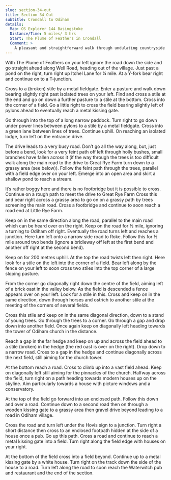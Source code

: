 ```yaml
---
slug: section-34-out
title: Section 34 Out
subtitle: Crondall to Odiham
details:
  Map: OS Explorer 144 Basingstoke
  Distance/Time: 5 miles/ 3 hrs
  Start: The Plume of Feathers in Crondall
  Comment: >
    A pleasant and straightforward walk through undulating countryside presenting unfolding scenes and excellent views. There is a short stretch of permissive path and longer sections of road walking, although this is on very minor country roads with little traffic. There are many stiles. One farm has an interesting stock of horses, ostrich and Llamas.
---
```

With The Plume of Feathers on your left ignore the road down the side and go straight ahead along Well Road, heading out of the village. Just past a pond on the right, turn right up Itchel Lane for ¼ mile. At a Y-fork bear right and continue on to a T-junction.

Cross to a (broken) stile by a metal fieldgate. Enter a pasture and walk down bearing slightly right past isolated trees on your left. Find and cross a stile at the end and go on down a further pasture to a stile at the bottom. Cross into the corner of a field. Go a little right to cross the field bearing slightly left of pylons ahead to eventually reach a metal kissing gate.

Go through into the top of a long narrow paddock. Turn right to go down under power lines between pylons to a stile by a metal fieldgate. Cross into a green lane between lines of trees. Continue uphill. On reaching an isolated lodge, turn left on the entrance drive.

The drive leads to a very busy road. Don’t go all the way along, but, just before a bend, look for a very feint path off left through holly bushes, small branches have fallen across it (if the way through the trees is too difficult walk along the main road to the drive to Great Rye Farm turn down to a grassy area (see below)). Follow the feint path through the trees, parallel with a field edge over on your left. Emerge into an open area and skirt a shallow pond to reach a stream.

It’s rather boggy here and there is no footbridge but it is possible to cross. Continue on a rough path to meet the drive to Great Rye Farm Cross this and bear right across a grassy area to go on on a grassy path by trees screening the main road. Cross a footbridge and continue to soon reach a road end at Little Rye Farm.

Keep on in the same direction along the road, parallel to the main road which can be heard over on the right. Keep on the road for ½ mile, ignoring a turning to Odiham off right. Eventually the road turns left and reaches a junction. Here turn left onto a narrow side road to Roke. Follow this for ½ mile around two bends (ignore a bridleway off left at the first bend and another off right at the second bend).

Keep on for 200 metres uphill. At the top the road twists left then right. Here look for a stile on the left into the corner of a field. Bear left along by the fence on your left to soon cross two stiles into the top corner of a large sloping pasture.

From the corner go diagonally right down the centre of the field, aiming left of a brick oast in the valley below. As the field is descended a fence appears over on your left. Look for a stile in this. Cross and keep on in the same direction, down through horses and ostrich to another stile at the meeting of the corners of several fields.

Cross this stile and keep on in the same diagonal direction, down to a stand of young trees. Go through the trees to a corner. Go through a gap and drop down into another field. Once again keep on diagonally left heading towards the tower of Odiham church in the distance.

Reach a gap in the far hedge and keep on up and across the field ahead to a stile (broken) in the hedge (the red oast is over on the right). Drop down to a narrow road. Cross to a gap in the hedge and continue diagonally across the next field, still aiming for the church tower.

At the bottom reach a road. Cross to climb up into a vast field ahead. Keep on diagonally left still aiming for the pinnacles of the church. Halfway across the field, turn right on a path heading towards modern houses up on the skyline. Aim particularly towards a house with picture windows and a conservatory.

At the top of the field go forward into an enclosed path. Follow this down and over a road. Continue down to a second road then on through a wooden kissing gate to a grassy area then gravel drive beyond leading to a road in Odiham village.

Cross the road and turn left under the Hovis sign to a junction. Turn right a short distance then cross to an enclosed footpath hidden at the side of a house once a pub. Go up this path. Cross a road and continue to reach a metal kissing gate into a field. Turn right along the field edge with houses on your right.

At the bottom of the field cross into a field beyond. Continue up to a metal kissing gate by a white house. Turn right on the track down the side of the house to a road. Turn left along the road to soon reach the Waterwitch pub and restaurant and the end of the section.


